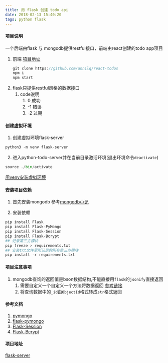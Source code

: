 ```yaml
---
title: 用 flask 创建 todo api
date: 2018-02-13 15:40:20
tags: python flask
---
```

#### 项目说明
一个后端由flask 与 mongodb提供restful接口，前端由react创建的todo app项目
1. 前端 [项目地址](https://github.com/annilq/react-todos)
    ```javascript
    git clone https://github.com/annilq/react-todos
    npm i
    npm start
    ```
2. flask只提供restful风格的数据接口
    1. code说明
        1. 0 成功
        2. -1 错误
        3. -2 过期

#### 创建虚拟环境
1. 创建虚拟环境flask-server
```python
python3 -m venv flask-server
```
2. 进入python-todo-server并在当前目录激活环境(退出环境命令<code>deactivate</code>)
```python
source ./bin/activate
```
[用venv安装虚拟环境](https://docs.python.org/3/library/venv.html)

#### 安装项目依赖

1. 首先安装mongodb
参考[mongodb小记](https://annilq.github.io/2016/04/18/mongoDb/)

2. 安装依赖
```python
pip install Flask
pip install Flask-PyMongo
pip install Flask-Session
pip install Flask-Bcrypt
## 记录第三方模块
pip freeze > requirements.txt
## 安装txt文件里所记录的所有第三方模块
pip install -r requirements.txt

```
#### 项目注意事项
1. mongodb查询的返回值是bson数据结构,不能直接用<code>flask</code>的<code>jsonify</code>直接返回
    1. 需要自定义一个自定义一个方法将数据返回 [参考链接](https://github.com/annilq/python/blob/master/others/flask-server/util.py)
    2. 将查询数据中的<code>_id</code>由<code>ObjectId</code>格式转成<code>str</code>格式返回

#### 参考文档
1. [pymongo](http://api.mongodb.com/python/current/tutorial.html)
2. [flask-pymongo](http://flask-pymongo.readthedocs.io/en/latest/#flask_pymongo.PyMongo)
3. [Flask-Session](https://pythonhosted.org/Flask-Session/)
4. [Flask-Bcrypt](http://flask-bcrypt.readthedocs.io/en/latest/)

#### 项目地址
[flask-server](https://github.com/annilq/python/tree/master/others/flask-server)
